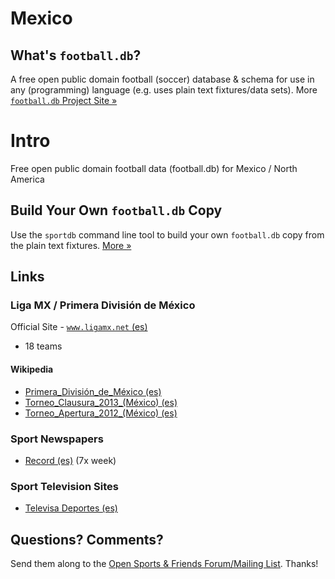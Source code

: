 # Mexico

## What's `football.db`?

A free open public domain football (soccer) database & schema
for use in any (programming) language
(e.g. uses plain text fixtures/data sets).
More [`football.db` Project Site »](http://openfootball.github.io)


# Intro

Free open public domain football data (football.db)
for Mexico / North America


## Build Your Own `football.db` Copy

Use the `sportdb` command line tool to build your own `football.db` copy
from the plain text fixtures. [More »](http://openfootball.github.io/build.html)




## Links

### Liga MX / Primera División de México

Official Site - [`www.ligamx.net` (es)](http://www.ligamx.net)

- 18 teams


#### Wikipedia

- [Primera_División_de_México (es)](http://es.wikipedia.org/wiki/Primera_División_de_México)
- [Torneo_Clausura_2013_(México) (es)](http://es.wikipedia.org/wiki/Torneo_Clausura_2013_(México))
- [Torneo_Apertura_2012_(México) (es)](http://es.wikipedia.org/wiki/Torneo_Apertura_2012_(México))


### Sport Newspapers

- [Record (es)](http://www.record.com.mx) (7x week)

### Sport Television Sites

- [Televisa Deportes (es)](http://televisadeportes.esmas.com)




## Questions? Comments?

Send them along to the
[Open Sports & Friends Forum/Mailing List](http://groups.google.com/group/opensport).
Thanks!

